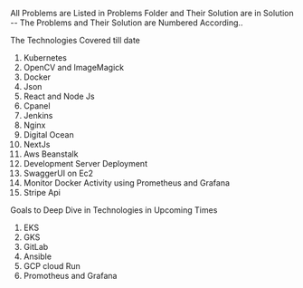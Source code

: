 All Problems are Listed in Problems Folder and Their Solution are in Solution
 -- The Problems and Their Solution are Numbered According..

The Technologies Covered till date
1. Kubernetes
2. OpenCV and ImageMagick
3. Docker
4. Json
5. React and Node Js
6. Cpanel
7. Jenkins
8. Nginx
9. Digital Ocean
10. NextJs
11. Aws Beanstalk
12. Development Server Deployment
13. SwaggerUI on Ec2
14. Monitor Docker Activity using Prometheus and Grafana
15. Stripe Api


Goals to Deep Dive in Technologies in Upcoming Times
1. EKS
2. GKS
3. GitLab
4. Ansible
5. GCP cloud Run
6. Promotheus and Grafana
